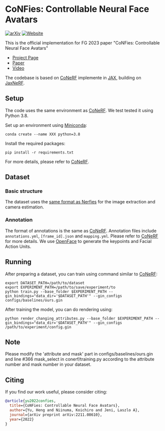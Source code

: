 # CoNFies: Controllable Neural Face Avatars
[![arXiv](https://img.shields.io/badge/arXiv-2211.08610-red.svg)](https://arxiv.org/abs/2211.08610)
[![Website](https://img.shields.io/badge/website-up-yellow.svg)](https://confies.github.io/)

This is the official implementation for FG 2023 paper "CoNFies: Controllable Neural Face Avatars" 

* [Project Page](https://confies.github.io/)
* [Paper](https://arxiv.org/abs/2211.08610)
* [Video](https://www.youtube.com/watch?v=DLgfEofnaoA)

The codebase is based on [CoNeRF](https://github.com/kacperkan/conerf)
implemente in [JAX](https://github.com/google/jax), building on
[JaxNeRF](https://github.com/google-research/google-research/tree/master/jaxnerf).


## Setup
The code uses the same environment as [CoNeRF](https://github.com/kacperkan/conerf). We test tested it using Python 3.8.

Set up an environment using [Miniconda](https://docs.conda.io/en/latest/miniconda.html):

    conda create --name XXX python=3.8

Install the required packages:

    pip install -r requirements.txt

For more details, please refer to [CoNeRF](https://github.com/kacperkan/conerf).


## Dataset
### Basic structure
The dataset uses the [same format as Nerfies](https://github.com/google/nerfies#datasets) for the image extraction and camera estimation.

### Annotation
The format of annotations is the same as [CoNeRF](https://github.com/kacperkan/conerf). Annotation files include `annotations.yml`, `[frame_id].json` and `mapping.yml`. Please refer to [CoNeRF](https://github.com/kacperkan/conerf) for more details. We use [OpenFace](https://github.com/TadasBaltrusaitis/OpenFace) to generate the keypoints and Facial Action Units.

## Running
After preparing a dataset, you can train using command similar to [CoNeRF](https://github.com/kacperkan/conerf):

    export DATASET_PATH=/path/to/dataset
    export EXPERIMENT_PATH=/path/to/save/experiment/to
    python train.py --base_folder $EXPERIMENT_PATH --gin_bindings="data_dir='$DATASET_PATH'" --gin_configs configs/baselines/ours.gin

After training the model, you can do rendering using:

    python render_changing_attributes.py --base_folder $EXPERIMENT_PATH --gin_bindings="data_dir='$DATASET_PATH'" --gin_configs /path/to/experiment/config.gin


## Note
Please modify the 'attribute and mask' part in configs/baselines/ours.gin and line #366 mask_select in conerf/training.py according to the attribute number and mask number in your dataset.

## Citing
If you find our work useful, please consider citing:
```BibTeX
@article{yu2022confies,
  title={CoNFies: Controllable Neural Face Avatars},
  author={Yu, Heng and Niinuma, Koichiro and Jeni, Laszlo A},
  journal={arXiv preprint arXiv:2211.08610},
  year={2022}
}
```

